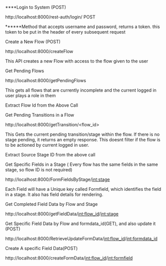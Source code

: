 ****Login to System (POST)

http://localhost:8000/rest-auth/login/ POST 

******Method that accepts username and password, returns a token. this token to be put in the header of every subsequent request

Create a New Flow (POST) 

http://localhost:8000/createFlow

This API creates a new Flow with access to the flow given to the user


Get Pending Flows

http://localhost:8000/getPendingFlows

This gets all flows that are currently incomplete and the current logged in user plays a role in them

Extract Flow Id from the Above Call


Get Pending Transitions in a Flow 

http://localhost:8000/getTransition/<flow_id>

This Gets the current pending transition/stage within the flow. If there is no stage pending, it returns an empty response. This doesnt filter if the flow is to be actioned by current logged in user.

Extract Source Stage ID from the above call

Get Specific Fields in a Stage ( Every flow has the same fields in the same stage, so flow ID is not required)

http://localhost:8000/FormFieldsByStage/<int:stage>

Each Field will have a Unique key called Formfield, which identifies the field in a stage. It also has field details for rendering.

Get Completed Field Data by Flow and Stage

http://localhost:8000/getFieldData/<int:flow_id>/<int:stage>


Get Specific Field Data by Flow and formdata_id(GET), and also update it (POST)

http://localhost:8000/RetrieveUpdateFormData/<int:flow_id>/<int:formdata_id>

Create A specific Field Data(POST)

http://localhost:8000/createFormData/<int:flow_id>/<int:formfield>

